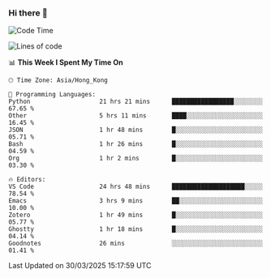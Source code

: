 ### Hi there 👋

<!--
**nicehiro/nicehiro** is a ✨ _special_ ✨ repository because its `README.md` (this file) appears on your GitHub profile.

Here are some ideas to get you started:

- 🔭 I’m currently working on ...
- 🌱 I’m currently learning ...
- 👯 I’m looking to collaborate on ...
- 🤔 I’m looking for help with ...
- 💬 Ask me about ...
- 📫 How to reach me: ...
- 😄 Pronouns: ...
- ⚡ Fun fact: ...
-->

<!--START_SECTION:waka-->
![Code Time](http://img.shields.io/badge/Code%20Time-428%20hrs%2050%20mins-blue)

![Lines of code](https://img.shields.io/badge/From%20Hello%20World%20I%27ve%20Written-1.6%20million%20lines%20of%20code-blue)

📊 **This Week I Spent My Time On** 

```text
🕑︎ Time Zone: Asia/Hong_Kong

💬 Programming Languages: 
Python                   21 hrs 21 mins      █████████████████░░░░░░░░   67.65 % 
Other                    5 hrs 11 mins       ████░░░░░░░░░░░░░░░░░░░░░   16.45 % 
JSON                     1 hr 48 mins        █░░░░░░░░░░░░░░░░░░░░░░░░   05.71 % 
Bash                     1 hr 26 mins        █░░░░░░░░░░░░░░░░░░░░░░░░   04.59 % 
Org                      1 hr 2 mins         █░░░░░░░░░░░░░░░░░░░░░░░░   03.30 % 

🔥 Editors: 
VS Code                  24 hrs 48 mins      ████████████████████░░░░░   78.54 % 
Emacs                    3 hrs 9 mins        ██░░░░░░░░░░░░░░░░░░░░░░░   10.00 % 
Zotero                   1 hr 49 mins        █░░░░░░░░░░░░░░░░░░░░░░░░   05.77 % 
Ghostty                  1 hr 18 mins        █░░░░░░░░░░░░░░░░░░░░░░░░   04.14 % 
Goodnotes                26 mins             ░░░░░░░░░░░░░░░░░░░░░░░░░   01.41 % 
```


 Last Updated on 30/03/2025 15:17:59 UTC
<!--END_SECTION:waka-->
